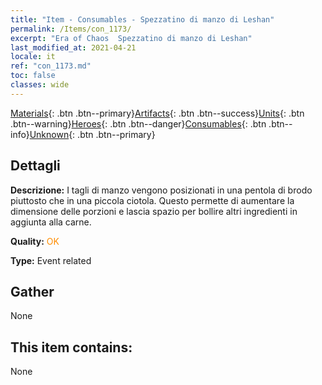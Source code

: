 ```yaml
---
title: "Item - Consumables - Spezzatino di manzo di Leshan"
permalink: /Items/con_1173/
excerpt: "Era of Chaos  Spezzatino di manzo di Leshan"
last_modified_at: 2021-04-21
locale: it
ref: "con_1173.md"
toc: false
classes: wide
---
```

 [Materials](/it/Items/){: .btn .btn--primary}[Artifacts](/it/Items/Artifacts/){: .btn .btn--success}[Units](/it/Items/Units/){: .btn .btn--warning}[Heroes](/it/Items/Heroes/){: .btn .btn--danger}[Consumables](/it/Items/Consumables/){: .btn .btn--info}[Unknown](/it/Items/Unknown/){: .btn .btn--primary}

## Dettagli
 **Descrizione:** I tagli di manzo vengono posizionati in una pentola di brodo piuttosto che in una piccola ciotola. Questo permette di aumentare la dimensione delle porzioni e lascia spazio per bollire altri ingredienti in aggiunta alla carne.

 **Quality:** <span style="color: #FF8C00">OK</span>

 **Type:** Event related

## Gather

  None

## This item contains:

  None

